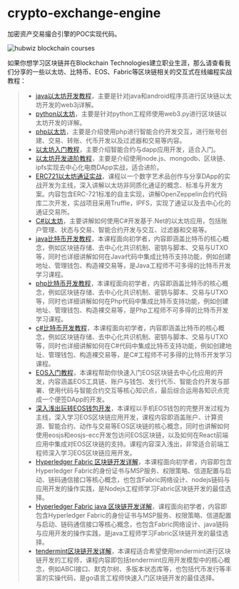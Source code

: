 # crypto-exchange-engine

加密资产交易撮合引擎的POC实现代码。

![hubwiz blockchain courses](http://blog.hubwiz.com/images/cta-1.png)

如果你想学习区块链并在Blockchain Technologies建立职业生涯，那么请查看我们分享的一些以太坊、比特币、EOS、Fabric等区块链相关的交互式在线编程实战教程：

> - [java以太坊开发教程](http://xc.hubwiz.com/course/5b2b6e82c02e6b6a59171de2?affid=github7878)，主要是针对java和android程序员进行区块链以太坊开发的web3j详解。
> - [python以太坊](http://xc.hubwiz.com/course/5b40462cc02e6b6a59171de4?affid=github7878)，主要是针对python工程师使用web3.py进行区块链以太坊开发的详解。
> - [php以太坊](http://xc.hubwiz.com/course/5b36629bc02e6b6a59171de3?affid=github7878)，主要是介绍使用php进行智能合约开发交互，进行账号创建、交易、转账、代币开发以及过滤器和交易等内容。
> - [以太坊入门教程](http://xc.hubwiz.com/course/5a952991adb3847553d205d1?affid=github7878)，主要介绍智能合约与dapp应用开发，适合入门。
> - [以太坊开发进阶教程](http://xc.hubwiz.com/course/5abbb7acc02e6b6a59171dd6?affid=github7878)，主要是介绍使用node.js、mongodb、区块链、ipfs实现去中心化电商DApp实战，适合进阶。
> - [ERC721以太坊通证实战](http://xc.hubwiz.com/course/5c6ed395070c379b559a813a?affid=github7878)，课程以一个数字艺术品创作与分享DApp的实战开发为主线，深入讲解以太坊非同质化通证的概念、标准与开发方案。内容包含ERC-721标准的自主实现，讲解OpenZeppelin合约代码库二次开发，实战项目采用Truffle，IPFS，实现了通证以及去中心化的通证交易所。
> - [C#以太坊](http://xc.hubwiz.com/course/5b6048c3c02e6b6a59171dee?affid=github7878)，主要讲解如何使用C#开发基于.Net的以太坊应用，包括账户管理、状态与交易、智能合约开发与交互、过滤器和交易等。
> - [java比特币开发教程](http://xc.hubwiz.com/course/5bb35c90c02e6b6a59171df0?affid=github7878)，本课程面向初学者，内容即涵盖比特币的核心概念，例如区块链存储、去中心化共识机制、密钥与脚本、交易与UTXO等，同时也详细讲解如何在Java代码中集成比特币支持功能，例如创建地址、管理钱包、构造裸交易等，是Java工程师不可多得的比特币开发学习课程。
> - [php比特币开发教程](http://xc.hubwiz.com/course/5b9e779ac02e6b6a59171def?affid=github7878)，本课程面向初学者，内容即涵盖比特币的核心概念，例如区块链存储、去中心化共识机制、密钥与脚本、交易与UTXO等，同时也详细讲解如何在Php代码中集成比特币支持功能，例如创建地址、管理钱包、构造裸交易等，是Php工程师不可多得的比特币开发学习课程。
> - [c#比特币开发教程](http://xc.hubwiz.com/course/5c766a59f54a5e207931b5a5?affid=github7878)，本课程面向初学者，内容即涵盖比特币的核心概念，例如区块链存储、去中心化共识机制、密钥与脚本、交易与UTXO等，同时也详细讲解如何在C#代码中集成比特币支持功能，例如创建地址、管理钱包、构造裸交易等，是C#工程师不可多得的比特币开发学习课程。
> - [EOS入门教程](http://xc.hubwiz.com/course/5b52c0a2c02e6b6a59171ded?affid=github7878)，本课程帮助你快速入门EOS区块链去中心化应用的开发，内容涵盖EOS工具链、账户与钱包、发行代币、智能合约开发与部署、使用代码与智能合约交互等核心知识点，最后综合运用各知识点完成一个便签DApp的开发。
> - [深入浅出玩转EOS钱包开发](http://xc.hubwiz.com/course/5c79edcaf697372707791512?affid=github7878)，本课程以手机EOS钱包的完整开发过程为主线，深入学习EOS区块链应用开发，课程内容即涵盖账户、计算资源、智能合约、动作与交易等EOS区块链的核心概念，同时也讲解如何使用eosjs和eosjs-ecc开发包访问EOS区块链，以及如何在React前端应用中集成对EOS区块链的支持。课程内容深入浅出，非常适合前端工程师深入学习EOS区块链应用开发。
> - [Hyperledger Fabric 区块链开发详解](http://xc.hubwiz.com/course/5c9b89f54898e59b7b63430a?affid=github7878)，本课程面向初学者，内容即包含Hyperledger Fabric的身份证书与MSP服务、权限策略、信道配置与启动、链码通信接口等核心概念，也包含Fabric网络设计、nodejs链码与应用开发的操作实践，是Nodejs工程师学习Fabric区块链开发的最佳选择。
> - [Hyperledger Fabric java 区块链开发详解](http://xc.hubwiz.com/course/5c9b89f54898e59b7b63430a?affid=github7878)，课程面向初学者，内容即包含Hyperledger Fabric的身份证书与MSP服务、权限策略、信道配置与启动、链码通信接口等核心概念，也包含Fabric网络设计、java链码与应用开发的操作实践，是java工程师学习Fabric区块链开发的最佳选择。
> - [tendermint区块链开发详解](http://xc.hubwiz.com/course/5bdec63ac02e6b6a59171df3?affid=github7878)，本课程适合希望使用tendermint进行区块链开发的工程师，课程内容即包括tendermint应用开发模型中的核心概念，例如ABCI接口、默克尔树、多版本状态库等，也包括代币发行等丰富的实操代码，是go语言工程师快速入门区块链开发的最佳选择。
